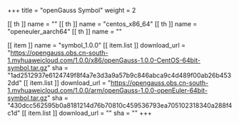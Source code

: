 +++
title = "openGauss Symbol"
weight = 2

[[ th ]]
    name = ""
[[ th ]]
    name = "centos_x86_64"
[[ th ]]
    name = "openeuler_aarch64"
[[ th ]]
    name = ""

[[ item ]]
    name = "symbol_1.0.0"
    [[ item.list ]]
        download_url = "https://opengauss.obs.cn-south-1.myhuaweicloud.com/1.0.0/x86/openGauss-1.0.0-CentOS-64bit-symbol.tar.gz"
        sha = "1ad2512937e6124749f8f4a7e3d3a9a57b9c846abca9c4d489f00ab26b4532dd"
    [[ item.list ]]
        download_url = "https://opengauss.obs.cn-south-1.myhuaweicloud.com/1.0.0/arm/openGauss-1.0.0-openEuler-64bit-symbol.tar.gz"
        sha = "430dcc562595b0a8181214d76b70810c459536793ea705102318340a288f4c1d"
    [[ item.list ]]
        download_url = ""
        sha = ""
+++
